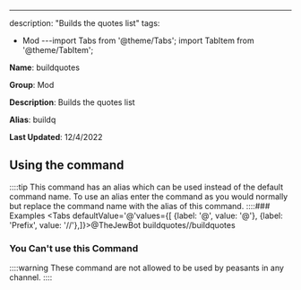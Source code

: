 ---
description: "Builds the quotes list"
tags:
  - Mod
---import Tabs from '@theme/Tabs';
import TabItem from '@theme/TabItem';

**Name**: buildquotes

**Group**: Mod

**Description**: Builds the quotes list

**Alias**: buildq

**Last Updated**: 12/4/2022

## Using the command



::::tip
This command has an alias which can be used instead of the default command name. To use an alias enter the command as you would normally but replace the command name with the alias of this command.
::::### Examples
<Tabs defaultValue='@'values={[ {label: '@', value: '@'}, {label: 'Prefix', value: '//'},]}><TabItem value='@'>@TheJewBot buildquotes</TabItem><TabItem value='//'>//buildquotes</TabItem></Tabs>

### You Can't use this Command
::::warning These command are not allowed to be used by peasants in any channel.
::::